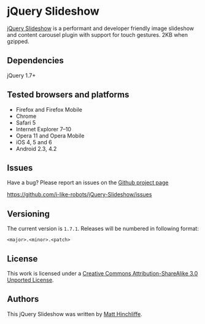# jQuery Slideshow
[jQuery Slideshow][1] is a performant and developer friendly image slideshow and content carousel plugin with support for touch gestures. 2KB when gzipped.

## Dependencies

jQuery 1.7+

## Tested browsers and platforms

 * Firefox and Firefox Mobile
 * Chrome
 * Safari 5
 * Internet Explorer 7–10
 * Opera 11 and Opera Mobile
 * iOS 4, 5 and 6
 * Android 2.3, 4.2

## Issues

Have a bug? Please report an issues on the [Github project page][1]

https://github.com/i-like-robots/jQuery-Slideshow/issues

## Versioning

The current version is `1.7.1`. Releases will be numbered in following format:

`<major>.<minor>.<patch>`

## License

This work is licensed under a [Creative Commons Attribution-ShareAlike 3.0 Unported License][2].

## Authors

This jQuery Slideshow was written by [Matt Hinchliffe][3].

 [1]: http://github.com/i-like-robots/jQuery-Slideshow
 [2]: http://creativecommons.org/licenses/by-sa/3.0/
 [3]: http://www.maketea.co.uk

